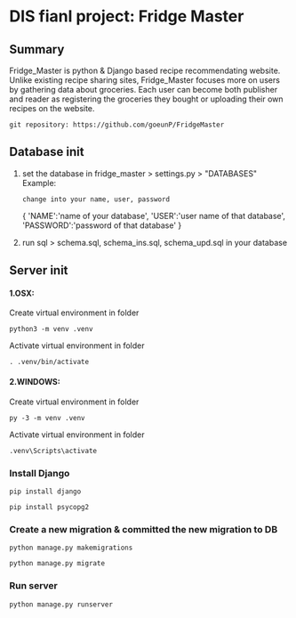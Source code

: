 # DIS fianl project: Fridge Master

## Summary

Fridge_Master is python & Django based recipe recommendating website. Unlike existing recipe sharing sites, Fridge_Master focuses more on users by gathering data about groceries. Each user can become both publisher and reader as registering the groceries they bought or uploading their own recipes on the website.

    git repository: https://github.com/goeunP/FridgeMaster

## Database init

1.  set the database in fridge_master > settings.py > "DATABASES"
    Example:

        change into your name, user, password

    {
    'NAME':'name of your database',
    'USER':'user name of that database',
    'PASSWORD':'password of that database'
    }

2.  run sql > schema.sql, schema_ins.sql, schema_upd.sql in your database

## Server init

#### 1.OSX:

Create virtual environment in folder

    python3 -m venv .venv

Activate virtual environment in folder

    . .venv/bin/activate

#### 2.WINDOWS:

Create virtual environment in folder

    py -3 -m venv .venv

Activate virtual environment in folder

    .venv\Scripts\activate

### Install Django

    pip install django

    pip install psycopg2

### Create a new migration & committed the new migration to DB

    python manage.py makemigrations

    python manage.py migrate

### Run server

    python manage.py runserver
